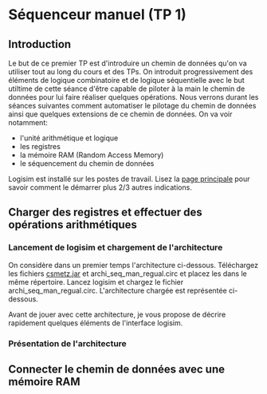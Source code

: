 # Séquenceur manuel (TP 1)

## Introduction

 Le but de ce premier TP est d'introduire un chemin de données qu'on va utiliser tout au long du cours et des TPs. On introduit progressivement des éléments de logique combinatoire et de logique séquentielle avec le but utiltime de cette séance d'être capable de piloter à la main le chemin de données pour lui faire réaliser quelques opérations. Nous verrons durant les séances suivantes comment automatiser le pilotage du chemin de données ainsi que quelques extensions de ce chemin de données. On va voir notamment:

- l'unité arithmétique et logique
- les registres
- la mémoire RAM (Random Access Memory)
- le séquencement du chemin de données

Logisim est installé sur les postes de travail. Lisez la [page principale](index.md) pour savoir comment le démarrer plus 2/3 autres indications.

## Charger des registres et effectuer des opérations arithmétiques

### Lancement de logisim et chargement de l'architecture

On considère dans un premier temps l'architecture ci-dessous. Téléchargez les fichiers [csmetz.jar](assets/csmetz.jar) et archi_seq_man_regual.circ et placez les dans le même répertoire. Lancez logisim et chargez le fichier archi_seq_man_regual.circ. L'architecture chargée est représentée ci-dessous.

Avant de jouer avec cette architecture, je vous propose de décrire rapidement quelques éléments de l'interface logisim. 

### Présentation de l'architecture


## Connecter le chemin de données avec une mémoire RAM


